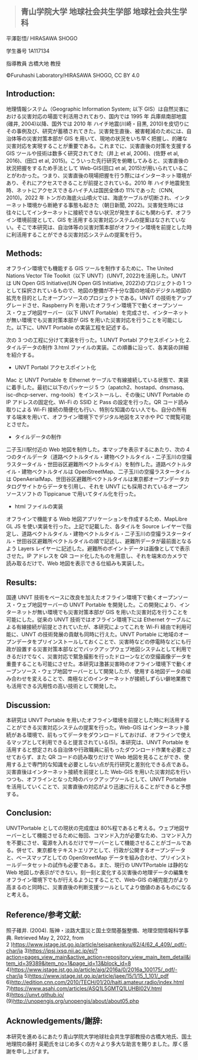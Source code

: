 > ## 青山学院大学 地球社会共生学部 地球社会共生学科

平澤彰悟/ HIRASAWA SHOGO

学生番号 1A117134

指導教員 古橋大地 教授

©︎Furuhashi Laboratory/HIRASAWA SHOGO, CC BY 4.0

## Introduction:

地理情報システム（Geographic Information System; 以下 GIS）は自然災害における災害対応の場面で利活用されており、国内では 1995 年 兵庫県南部地震(碓井, 2004)以降、国外では 2010 年 ハイチ地震(川崎・目黒, 2010)を皮切りにその事例及び、研究が蓄積されてきた。災害発生直後、被害軽減のためには、自治体等の災害対策本部が GIS を用いて、現地の状況をいち早く把握し、的確な災害対応を実現することが重要である。これまでに、災害直後の対策を支援する GIS ツールや技術は数多く研究されてきた（井上 et al, 2006)、(佐野 et al, 2016)、(田口 et al, 2015)。こういった先行研究を俯瞰してみると、災害直後の状況把握をするため手法として Web-GIS(田口 et al, 2015)が用いられていることがわかった。つまり、災害直後の現場把握を行う際にはインターネット環境があり、それにアクセスできることが前提とされている。2010 年 ハイチ地震発生時、ネットにアクセスできるハイチ人は国民全体の 11%であった（CNN, 2010)。2022 年 トンガの海底火山噴火では、海底ケーブルが切断され、インターネット環境から断絶する事態も起きた（朝日新聞, 2022)。災害発生時には往々にしてインターネットに接続できない状況が発生するにも関わらず、オフライン環境前提として、GIS を活用する災害対応システムの提案はなされていない。そこで本研究は、自治体等の災害対策本部がオフライン環境を前提とした時に利活用することができる災害対応システムの提案を行う。

## Methods:

オフライン環境でも機能する GIS ツールを制作するために、The United Nations Vector Tile Toolkit（以下 UNVT）(UNVT, 2022)を活用した。UNVT は UN Open GIS Initiative(UN Open GIS Initiative, 2022)のプロジェクトの 1 つとして採択されているもので、地図の整備が不十分な国の地域のデジタル地図の拡充を目的としたオープンソースのプロジェクトである。UNVT の技術をアップグレードさせ、Raspberry Pi を用いたオフライン環境下で動くオープンソース・ウェブ地図サーバー（以下 UNVT Portable）を完成させ、インターネットが無い環境でも災害対策本部が GIS を用いた災害対応を行うことを可能にした。以下に、UNVT Portable の実装工程を記述する。

次の 3 つの工程に分けて実装を行った。1.UNVT Portabl アクセスポイント化 2.タイルデータの制作 3.html ファイルの実装。この順番に沿って、各実装の詳細を紹介する。

- UNVT Portabl アクセスポイント化

Mac と UNVT Portable を Ethernet ケーブルで有線接続している状態で、実装に着手した。最初に以下のパッケージ 5 つ（apatch2、hostapd、dnsmasq、isc-dhcp-server、rng-tools）をインストールし、その後に UNVT Portable の IP アドレスの固定化、Wi-Fi の SSID と Pass の設定を行った。QR コード読み取りによる Wi-Fi 接続の簡便化も行い、特別な知識のない人でも、自分の所有する端末を用いて、オフライン環境下でデジタル地図をスマホや PC で閲覧可能とさせた。

- タイルデータの制作

二子玉川駅付近の Web 地図を制作した。本マップを表示するにあたり、次の 4 つのタイルデータ（道路ベクトルタイル・建物ベクトルタイル・二子玉川の空撮ラスタータイル・世田谷区避難所ベクトルタイル）を制作した。道路ベクトルタイル・建物ベクトルタイルは OpenStreetMap、二子玉川の空撮ラスタータイルは OpenAerialMap、世田谷区避難所ベクトルタイルは東京都オープンデータカタログサイトからデータを引用し、それを UNVT にも採用されているオープンソースソフトの Tippicanue で用いてタイル化を行った。

- html ファイルの実装

オフラインで機能する Web 地図アプリケーションを作成するため、MapLibre GL JS を使い実装を行った。上記で記載した、各タイルを Source レイヤーで指定し、道路ベクトルタイル・建物ベクトルタイル・二子玉川の空撮ラスタータイル・世田谷区避難所ベクトルタイルの順で記述し、避難所データが最前面となるよう Layers レイヤーに記述した。避難所のポイントデータは画像としてで表示させた。IP アドレスを QR コード化したものを用意し、それを端末のカメラで読み取るだけで、Web 地図を表示できる仕組みも実装した。

## Results:

国連 UNVT 技術をベースに改良を加えたオフライン環境下で動くオープンソース・ウェブ地図サーバーの UNVT Portable を開発した。この開発により、インターネットが無い環境でも災害対策本部が GIS を用いた災害対応を行うことを可能にした。従来の UNVT 技術ではオフライン環境下には Ethernet ケーブルによる有線接続が前提とされていたが、本研究によってこれを Wi-Fi 経由で利用可能に、UNVT の技術発展の貢献も同時に行えた。UNVT Portable に地域のオープンデータをプリインストールしておくことで、災害時などの停電時などにも行政が設置する災害対策本部などでバックアップウェブ地図システムとして利用できるだけでなく、災害対応で緊急撮影を行ったドローンなどの空撮画像データを重畳することも可能にさせた。本研究は激甚災害時のオフライン環境下で動くオープンソース・ウェブ地図サーバーとして開発したが、使用する地図データの組み合わせを変えることで、南極などのインターネットが接続しずらい僻地業務でも活用できる汎用性の高い技術として開発した。

## Discussion:

本研究は UNVT Portable を用いたオフライン環境を前提とした時に利活用することができる災害対応システムの提案を行った。Web-GIS はインターネット接続がある環境で、前もってデータをダウンロードしておけば、オフラインで使えるマップとして利用できると提言されている(5)。本研究は、UNVT Portable を活用すると想定される自治体や行政職員に前もったダウンロード作業を必要とさせておらず、また QR コードの読み取りだけで Web 地図を見ることができ、使用する上で専門的な知識を必要としない点が先行研究と差別化できる点である。災害直後はインターネット接続を前提とした Web-GIS を用いた災害対応を行いつつも、オフラインとなった時のバックアップツールとして、UNVT Portable を活用していくことで、災害直後の対応がより迅速に行えることができると予想する。

## Conclusion:

UNVTPortable としての現状の完成度は 80%程であると考える。ウェブ地図サーバーとして機能させるために毎回、コマンド入力が必要なため、コマンド入力を不要にさせ、電源を入れるだけでサーバーとして機能させることがゴールである。併せて、東京都をテキストエリアとして、行政が公開するオープンデータと、ベースマップとしての OpenStreetMap データを組み合わせ、プリインストールデータセットの試作も必要である。また、現行の UNVTPortable は静的な Web 地図しか表示ができない。刻一刻と変化する災害後の地理データの編集をオフライン環境下でもが行えるようにすることで、Web-GIS の補完能力がより高まるのと同時に、災害直後の判断支援ツールとしてより価値のあるものになると考える。

## Reference/参考文献:
照子碓井. (2004). 阪神・淡路大震災と国土空間基盤整備、地理空間情報科学事典. Retrieved May 2, 2022, from   
2 )https://www.jstage.jst.go.jp/article/seisankenkyu/62/4/62_4_409/_pdf/-char/ja 
3)https://ipsj.ixsq.nii.ac.jp/ej/?action=pages_view_main&active_action=repository_view_main_item_detail&item_id=39389&item_no=1&page_id=13&block_id=8 
4)https://www.jstage.jst.go.jp/article/ajg/2016a/0/2016a_100175/_pdf/-char/ja 
5)https://www.jstage.jst.go.jp/article/jaee/15/1/15_1_101/_pdf 
6)http://edition.cnn.com/2010/TECH/01/20/haiti.amateur.radio/index.html 
7)https://www.asahi.com/articles/ASQ1L5GMTQ1LUHBI02V.html 
8)https://unvt.github.io/
(9)http://unopengis.org/unopengis/about/about05.php

## Acknowledgements/謝辞:

本研究を進めるにあたり青山学院大学地球社会共生学部教授の古橋大地氏、国土地理院の藤村 英範氏をはじめ多くの方々より多大な助言を賜りました。厚く感謝を申し上げます。
